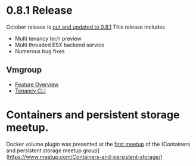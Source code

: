 # 0.8.1 Release

October release is [out and updated to 0.8.1](https://github.com/vmware/docker-volume-vsphere/releases)
This release includes

- Multi tenancy tech preview
- Multi threaded ESX backend service
- Numerous bug fixes

## Vmgroup
- [Feature
  Overview](/features/tenancy)
- [Tenancy
  CLI](/user-guide/admin-cli/)

# Containers and persistent storage meetup.

Docker volume plugin was presented at the [first meetup](https://www.meetup.com/Containers-and-persistent-storage/events/232635184/) of the (Containers and persistent storage meetup group](https://www.meetup.com/Containers-and-persistent-storage/)
